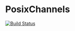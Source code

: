 # PosixChannels

[![Build Status](https://github.com/klafyvel/PosixChannels.jl/actions/workflows/CI.yml/badge.svg?branch=main)](https://github.com/klafyvel/PosixChannels.jl/actions/workflows/CI.yml?query=branch%3Amain)
